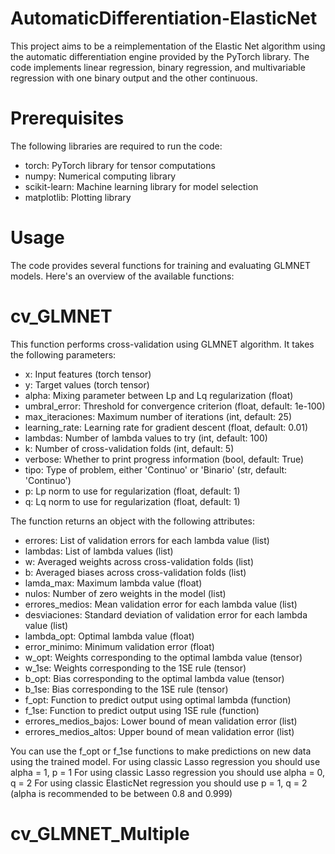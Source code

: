 # AutomaticDifferentiation-ElasticNet

This project aims to be a reimplementation of the Elastic Net algorithm using the automatic differentiation engine provided by the PyTorch library. The code implements linear regression, binary regression, and multivariable regression with one binary output and the other continuous.


# Prerequisites
The following libraries are required to run the code:

+ torch: PyTorch library for tensor computations
+ numpy: Numerical computing library
+ scikit-learn: Machine learning library for model selection
+ matplotlib: Plotting library

# Usage
The code provides several functions for training and evaluating GLMNET models. Here's an overview of the available functions:

# cv_GLMNET

This function performs cross-validation using GLMNET algorithm. It takes the following parameters:

+ x: Input features (torch tensor)
+ y: Target values (torch tensor)
+ alpha: Mixing parameter between Lp and Lq regularization (float)
+ umbral_error: Threshold for convergence criterion (float, default: 1e-100)
+ max_iteraciones: Maximum number of iterations (int, default: 25)
+ learning_rate: Learning rate for gradient descent (float, default: 0.01)
+ lambdas: Number of lambda values to try (int, default: 100)
+ k: Number of cross-validation folds (int, default: 5)
+ verbose: Whether to print progress information (bool, default: True)
+ tipo: Type of problem, either 'Continuo' or 'Binario' (str, default: 'Continuo')
+ p: Lp norm to use for regularization (float, default: 1)
+ q: Lq norm to use for regularization (float, default: 1)


The function returns an object with the following attributes:

+ errores: List of validation errors for each lambda value (list)
+ lambdas: List of lambda values (list)
+ w: Averaged weights across cross-validation folds (list)
+ b: Averaged biases across cross-validation folds (list)
+ lamda_max: Maximum lambda value (float)
+ nulos: Number of zero weights in the model (list)
+ errores_medios: Mean validation error for each lambda value (list)
+ desviaciones: Standard deviation of validation error for each lambda value (list)
+ lambda_opt: Optimal lambda value (float)
+ error_minimo: Minimum validation error (float)
+ w_opt: Weights corresponding to the optimal lambda value (tensor)
+ w_1se: Weights corresponding to the 1SE rule (tensor)
+ b_opt: Bias corresponding to the optimal lambda value (tensor)
+ b_1se: Bias corresponding to the 1SE rule (tensor)
+ f_opt: Function to predict output using optimal lambda (function)
+ f_1se: Function to predict output using 1SE rule (function)
+ errores_medios_bajos: Lower bound of mean validation error (list)
+ errores_medios_altos: Upper bound of mean validation error (list)


You can use the f_opt or f_1se functions to make predictions on new data using the trained model.
For using classic Lasso regression you should use alpha = 1, p = 1
For using classic Lasso regression you should use alpha = 0, q = 2
For using classic ElasticNet regression you should use p = 1, q = 2 (alpha is recommended to be between 0.8 and 0.999)

# cv_GLMNET_Multiple






